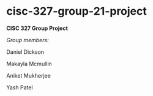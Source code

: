 # cisc-327-group-21-project

**CISC 327 Group Project**

_Group members:_

Daniel Dickson

Makayla Mcmullin

Aniket Mukherjee

Yash Patel
